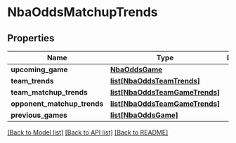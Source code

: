 # NbaOddsMatchupTrends

## Properties
Name | Type | Description | Notes
------------ | ------------- | ------------- | -------------
**upcoming_game** | [**NbaOddsGame**](NbaOddsGame.md) |  | [optional] 
**team_trends** | [**list[NbaOddsTeamTrends]**](NbaOddsTeamTrends.md) |  | [optional] 
**team_matchup_trends** | [**list[NbaOddsTeamGameTrends]**](NbaOddsTeamGameTrends.md) |  | [optional] 
**opponent_matchup_trends** | [**list[NbaOddsTeamGameTrends]**](NbaOddsTeamGameTrends.md) |  | [optional] 
**previous_games** | [**list[NbaOddsGame]**](NbaOddsGame.md) |  | [optional] 

[[Back to Model list]](../README.md#documentation-for-models) [[Back to API list]](../README.md#documentation-for-api-endpoints) [[Back to README]](../README.md)

